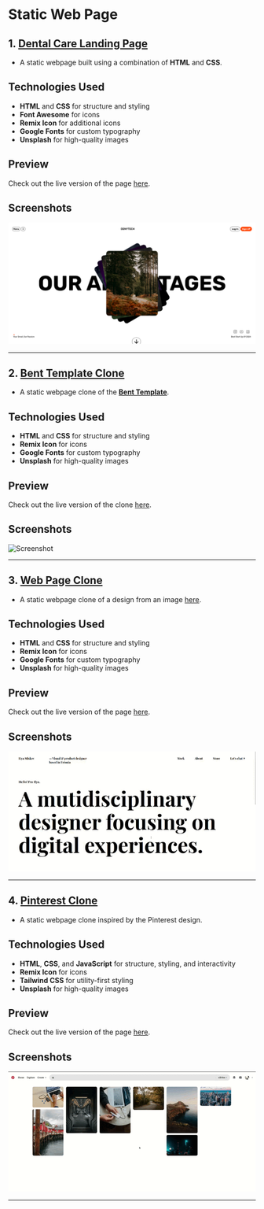 # Static Web Page

## 1. [Dental Care Landing Page](./project%20-%201/index.html)

- A static webpage built using a combination of **HTML** and **CSS**.

## Technologies Used

- **HTML** and **CSS** for structure and styling
- **Font Awesome** for icons
- **Remix Icon** for additional icons
- **Google Fonts** for custom typography
- **Unsplash** for high-quality images

## Preview

Check out the live version of the page [here](https://sandip3.github.io/Web-Project/Static/project%20-%201/).

## Screenshots

![Screenshot](./Img/Project%20-%201.png) 

---

## 2. [Bent Template Clone](./project%20-%202/index.html)

- A static webpage clone of the **[Bent Template](https://bent-template.webflow.io/)**.

## Technologies Used

- **HTML** and **CSS** for structure and styling
- **Remix Icon** for icons
- **Google Fonts** for custom typography
- **Unsplash** for high-quality images

## Preview

Check out the live version of the clone [here](https://sandip3.github.io/Web-Project/Static/project%20-%202/index.html).

## Screenshots

![Screenshot](./Img/Bent-Template-Clone.gif) 

---

## 3. [Web Page Clone](./project%20-%203/index.html)

- A static webpage clone of a design from an image [here](https://pbs.twimg.com/media/Fw72tysXgAcp9EO?format=jpg&name=900x900).

## Technologies Used

- **HTML** and **CSS** for structure and styling
- **Remix Icon** for icons
- **Google Fonts** for custom typography
- **Unsplash** for high-quality images

## Preview

Check out the live version of the page [here](https://sandip3.github.io/Web-Project/Static/project%20-%203/index.html).

## Screenshots

![Screenshot](./Img/Web-Page-Clone.gif) 

---

## 4. [Pinterest Clone](./project%20-%204%20pinterest/index.html)

- A static webpage clone inspired by the Pinterest design.

## Technologies Used

- **HTML**, **CSS**, and **JavaScript** for structure, styling, and interactivity
- **Remix Icon** for icons
- **Tailwind CSS** for utility-first styling
- **Unsplash** for high-quality images

## Preview

Check out the live version of the page [here](https://sandip3.github.io/Web-Project/Static/pinterest/index.html).

## Screenshots

![Screenshot](./Img/Pinterest.gif)

---

## 
